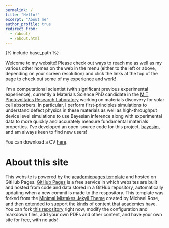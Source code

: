 ```yaml
---
permalink: /
title: "Hello!"
excerpt: "About me"
author_profile: true
redirect_from:
  - /about/
  - /about.html
---
```


{% include base_path %}

Welcome to my website! Please check out ways to reach me as well as my various other homes on the web in the menu (either to the left or above, depending on your screen resolution) and click the links at the top of the page to check out some of my experience and work!

I'm a computational scientist (with significant previous experimental experience), currently a Materials Science PhD candidate in the [MIT Photovoltaics Research Laboratory](http://pv.mit.edu) working on materials discovery for solar cell absorbers. In particular, I perform first-principles simulations to understand defect physics in these materials as well as high-throughput device level simulations to use Bayesian inference along with experimental data to more quickly and accurately measure fundamental materials properties. I've developed an open-source code for this project, [bayesim](https://pv-lab.github.io/bayesim/_build/html/index.html), and am always keen to find new users!

You can download a CV [here](/files/CVKurchin.pdf).


About this site
===============

This website is powered by the [academicpages template](https://github.com/academicpages/academicpages.github.io) and hosted on GitHub Pages. [GitHub Pages](https://pages.github.com) is a free service in which websites are built and hosted from code and data stored in a GitHub repository, automatically updating when a new commit is made to the respository. This template was forked from the [Minimal Mistakes Jekyll Theme](https://mmistakes.github.io/minimal-mistakes/) created by Michael Rose, and then extended to support the kinds of content that academics have. You can fork [this repository](https://github.com/academicpages/academicpages.github.io) right now, modify the configuration and markdown files, add your own PDFs and other content, and have your own site for free, with no ads!
